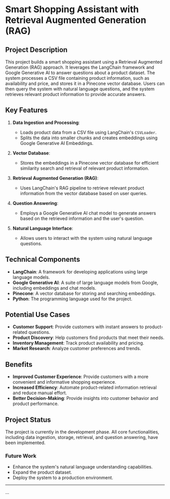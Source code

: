 # Smart Shopping Assistant with Retrieval Augmented Generation (RAG)

## Project Description

This project builds a smart shopping assistant using a Retrieval Augmented Generation (RAG) approach. It leverages the LangChain framework and Google Generative AI to answer questions about a product dataset. The system processes a CSV file containing product information, such as availability and price, and stores it in a Pinecone vector database. Users can then query the system with natural language questions, and the system retrieves relevant product information to provide accurate answers.

## Key Features

1. **Data Ingestion and Processing**:

   - Loads product data from a CSV file using LangChain's `CSVLoader`.
   - Splits the data into smaller chunks and creates embeddings using Google Generative AI Embeddings.

2. **Vector Database**:

   - Stores the embeddings in a Pinecone vector database for efficient similarity search and retrieval of relevant product information.

3. **Retrieval Augmented Generation (RAG)**:

   - Uses LangChain's RAG pipeline to retrieve relevant product information from the vector database based on user queries.

4. **Question Answering**:

   - Employs a Google Generative AI chat model to generate answers based on the retrieved information and the user's question.

5. **Natural Language Interface**:
   - Allows users to interact with the system using natural language questions.

## Technical Components

- **LangChain**: A framework for developing applications using large language models.
- **Google Generative AI**: A suite of large language models from Google, including embeddings and chat models.
- **Pinecone**: A vector database for storing and searching embeddings.
- **Python**: The programming language used for the project.

## Potential Use Cases

- **Customer Support**: Provide customers with instant answers to product-related questions.
- **Product Discovery**: Help customers find products that meet their needs.
- **Inventory Management**: Track product availability and pricing.
- **Market Research**: Analyze customer preferences and trends.

## Benefits

- **Improved Customer Experience**: Provide customers with a more convenient and informative shopping experience.
- **Increased Efficiency**: Automate product-related information retrieval and reduce manual effort.
- **Better Decision-Making**: Provide insights into customer behavior and product performance.

## Project Status

The project is currently in the development phase. All core functionalities, including data ingestion, storage, retrieval, and question answering, have been implemented.

### Future Work

- Enhance the system's natural language understanding capabilities.
- Expand the product dataset.
- Deploy the system to a production environment.

---

...
